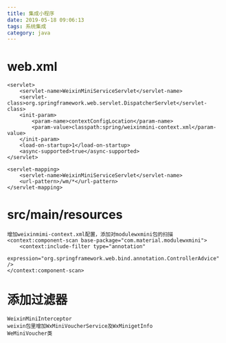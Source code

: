 ```yaml
---
title: 集成小程序
date: 2019-05-18 09:06:13
tags: 系统集成
category: java
---
```


# web.xml

    <servlet>
		<servlet-name>WeixinMiniServiceServlet</servlet-name>
		<servlet-class>org.springframework.web.servlet.DispatcherServlet</servlet-class>
		<init-param>
			<param-name>contextConfigLocation</param-name>
			<param-value>classpath:spring/weixinmini-context.xml</param-value>
		</init-param>
		<load-on-startup>1</load-on-startup>
		<async-supported>true</async-supported>
	</servlet>

    <servlet-mapping>
		<servlet-name>WeixinMiniServiceServlet</servlet-name>
		<url-pattern>/wm/*</url-pattern>
	</servlet-mapping>

# src/main/resources

    增加weixinmimi-context.xml配置，添加对modulewxmini包的扫描
    <context:component-scan base-package="com.material.modulewxmini">
		<context:include-filter type="annotation"
			expression="org.springframework.web.bind.annotation.ControllerAdvice" />
	</context:component-scan>
# 添加过滤器

    WeixinMiniInterceptor
    weixin包里增加WxMiniVoucherService及WxMinigetInfo
    WeMiniVoucher类